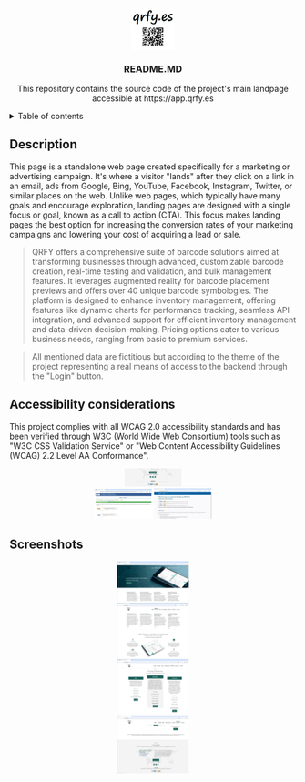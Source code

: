 <!-- PROJECT LOGO -->
<br />
<div align="center">
  <img src="images/qrfy.jpg" style="display: block;  margin-left: auto;  margin-right: auto;  width: 15%;">
  <h3 align="center">README.MD</h3>

  <p align="center">
    This repository contains the source code of the project's main landpage accessible at https://app.qrfy.es
    <br />
  </p>
</div>

<!-- TABLE OF CONTENTS -->
<details>
  <summary>Table of contents</summary>
  <ol>
    <li><a href="#description">Description</a></li>
    <li><a href="#accessibility">Accessibility considerations</a></li>
    <li><a href="#screenshots">Screenshots</a></li>
  </ol>
</details>


<!-- DESCRIPTION -->
## Description
<div id="description"></div>

This page is a standalone web page created specifically for a marketing or advertising campaign. It's where a visitor "lands" after they click on a link in an email, ads from Google, Bing, YouTube, Facebook, Instagram, Twitter, or similar places on the web. Unlike web pages, which typically have many goals and encourage exploration, landing pages are designed with a single focus or goal, known as a call to action (CTA). This focus makes landing pages the best option for increasing the conversion rates of your marketing campaigns and lowering your cost of acquiring a lead or sale. 

>QRFY offers a comprehensive suite of barcode solutions aimed at transforming businesses through advanced, customizable barcode creation, real-time testing and validation, and bulk management features. It leverages augmented reality for barcode placement previews and offers over 40 unique barcode symbologies. The platform is designed to enhance inventory management, offering features like dynamic charts for performance tracking, seamless API integration, and advanced support for efficient inventory management and data-driven decision-making. Pricing options cater to various business needs, ranging from basic to premium services.

>All mentioned data are fictitious but according to the theme of the project representing a real means of access to the backend through the "Login" button.

<!-- ACCESSIBILITY -->
## Accessibility considerations
<div id="accessibility"></div>

This project complies with all WCAG 2.0 accessibility standards and has been verified through W3C (World Wide Web Consortium) tools such as "W3C CSS Validation Service" or "Web Content Accessibility Guidelines (WCAG) 2.2 Level AA Conformance".

<div id="block" align="center">
    <div class="inline-block" style="display: inline-block; width: 20%">
        <img src="images/wacg-1.png">
    </div>
    <br>
    <div class="inline-block" style="display: inline-block; width: 20%">
        <img src="images/wacg-2.png">
    </div>
    <div class="inline-block" style="display: inline-block; width: 20%">
        <img src="images/wacg-3.png">
    </div>
</div>


<!-- SCREENSHOTS -->
## Screenshots
<div id="screenshots"></div>

<div id="block" align="center">
    <div class="inline-block" style="display: inline-block; width: 25%">
        <img src="images/landingpage-1.png">
    </div>
    <br>
    <div class="inline-block" style="display: inline-block; width: 25%">
        <img src="images/landingpage-2.png">
    </div>
    <br>
    <div class="inline-block" style="display: inline-block; width: 25%">
        <img src="images/landingpage-3.png">
    </div>
    <br>
    <div class="inline-block" style="display: inline-block; width: 25%">
        <img src="images/landingpage-4.png">
    </div>
</div>

